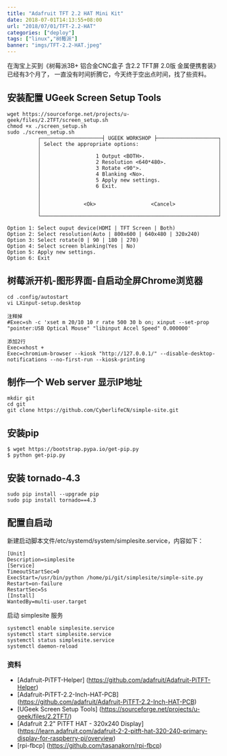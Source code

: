 ```yaml
---
title: "Adafruit TFT 2.2 HAT Mini Kit"
date: 2018-07-01T14:13:55+08:00
url: "2018/07/01/TFT-2.2-HAT"
categories: ["deploy"]
tags: ["linux","树莓派"]
banner: "imgs/TFT-2.2-HAT.jpeg"
---
```


在淘宝上买到《树莓派3B+ 铝合金CNC盒子 含2.2 TFT屏 2.0版 金属便携套装》已经有3个月了，
一直没有时间折腾它，今天终于空出点时间，找了些资料。

<!--more-->

## 安装配置 UGeek Screen Setup Tools
```
wget https://sourceforge.net/projects/u-geek/files/2.2TFT/screen_setup.sh
chmod +x ./screen_setup.sh
sudo ./screen_setup.sh
          ┌────────────────────┤ UGEEK WORKSHOP ├────────────────────┐
          │ Select the appropriate options:                          │
          │                                                          │
          │                  1 Output <BOTH>.                        │
          │                  2 Resolution <640*480>.                 │
          │                  3 Rotate <90°>.                         │
          │                  4 Blanking <No>.                        │
          │                  5 Apply new settings.                   │
          │                  6 Exit.                                 │
          │                                                          │
          │                                                          │
          │              <Ok>                  <Cancel>              │
          │                                                          │
          └──────────────────────────────────────────────────────────┘

Option 1: Select ouput device(HDMI | TFT Screen | Both)
Option 2: Select resolution(Auto | 800x600 | 640x480 | 320x240)
Option 3: Select rotate(0 | 90 | 180 | 270)
Option 4: Select screen blanking(Yes | No)
Option 5: Apply new settings.
Option 6: Exit
```

## 树莓派开机-图形界面-自启动全屏Chrome浏览器
```
cd .config/autostart
vi LXinput-setup.desktop

注释掉
#Exec=sh -c 'xset m 20/10 10 r rate 500 30 b on; xinput --set-prop "pointer:USB Optical Mouse" "libinput Accel Speed" 0.000000'

添加2行
Exec=xhost +
Exec=chromium-browser --kiosk "http://127.0.0.1/" --disable-desktop-notifications --no-first-run --kiosk-printing
```

## 制作一个 Web server 显示IP地址
```
mkdir git
cd git
git clone https://github.com/CyberlifeCN/simple-site.git
```

## 安装pip
```
$ wget https://bootstrap.pypa.io/get-pip.py
$ python get-pip.py
```

## 安装 tornado-4.3
```
sudo pip install --upgrade pip
sudo pip install tornado==4.3
```

## 配置自启动
新建启动脚本文件/etc/systemd/system/simplesite.service，内容如下：
```
[Unit]
Description=simplesite
[Service]
TimeoutStartSec=0
ExecStart=/usr/bin/python /home/pi/git/simplesite/simple-site.py
Restart=on-failure
RestartSec=5s
[Install]
WantedBy=multi-user.target
```
启动 simplesite 服务
```
systemctl enable simplesite.service
systemctl start simplesite.service
systemctl status simplesite.service
systemctl daemon-reload
```

### 资料
* [Adafruit-PiTFT-Helper] (https://github.com/adafruit/Adafruit-PiTFT-Helper)
* [Adafruit-PiTFT-2.2-Inch-HAT-PCB] (https://github.com/adafruit/Adafruit-PiTFT-2.2-Inch-HAT-PCB)
* [UGeek Screen Setup Tools] (https://sourceforge.net/projects/u-geek/files/2.2TFT/)
* [Adafruit 2.2" PiTFT HAT - 320x240 Display] (https://learn.adafruit.com/adafruit-2-2-pitft-hat-320-240-primary-display-for-raspberry-pi/overview)
* [rpi-fbcp] (https://github.com/tasanakorn/rpi-fbcp)

<!--more-->
